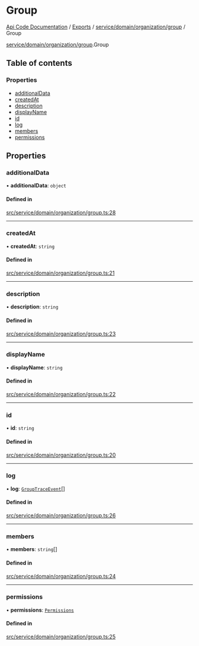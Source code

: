 # Group
 
[Api Code Documentation](../README.md) / [Exports](../modules.md) / [service/domain/organization/group](../modules/service_domain_organization_group.md) / Group

[service/domain/organization/group](../modules/service_domain_organization_group.md).Group

## Table of contents

### Properties

- [additionalData](service_domain_organization_group.Group.md#additionaldata)
- [createdAt](service_domain_organization_group.Group.md#createdat)
- [description](service_domain_organization_group.Group.md#description)
- [displayName](service_domain_organization_group.Group.md#displayname)
- [id](service_domain_organization_group.Group.md#id)
- [log](service_domain_organization_group.Group.md#log)
- [members](service_domain_organization_group.Group.md#members)
- [permissions](service_domain_organization_group.Group.md#permissions)

## Properties

### additionalData

• **additionalData**: `object`

#### Defined in

[src/service/domain/organization/group.ts:28](https://github.com/openkfw/TruBudget/blob/3cf6626/api/src/service/domain/organization/group.ts#L28)

___

### createdAt

• **createdAt**: `string`

#### Defined in

[src/service/domain/organization/group.ts:21](https://github.com/openkfw/TruBudget/blob/3cf6626/api/src/service/domain/organization/group.ts#L21)

___

### description

• **description**: `string`

#### Defined in

[src/service/domain/organization/group.ts:23](https://github.com/openkfw/TruBudget/blob/3cf6626/api/src/service/domain/organization/group.ts#L23)

___

### displayName

• **displayName**: `string`

#### Defined in

[src/service/domain/organization/group.ts:22](https://github.com/openkfw/TruBudget/blob/3cf6626/api/src/service/domain/organization/group.ts#L22)

___

### id

• **id**: `string`

#### Defined in

[src/service/domain/organization/group.ts:20](https://github.com/openkfw/TruBudget/blob/3cf6626/api/src/service/domain/organization/group.ts#L20)

___

### log

• **log**: [`GroupTraceEvent`](service_domain_organization_group_trace_event.GroupTraceEvent.md)[]

#### Defined in

[src/service/domain/organization/group.ts:26](https://github.com/openkfw/TruBudget/blob/3cf6626/api/src/service/domain/organization/group.ts#L26)

___

### members

• **members**: `string`[]

#### Defined in

[src/service/domain/organization/group.ts:24](https://github.com/openkfw/TruBudget/blob/3cf6626/api/src/service/domain/organization/group.ts#L24)

___

### permissions

• **permissions**: [`Permissions`](../modules/service_domain_permissions.md#permissions)

#### Defined in

[src/service/domain/organization/group.ts:25](https://github.com/openkfw/TruBudget/blob/3cf6626/api/src/service/domain/organization/group.ts#L25)
